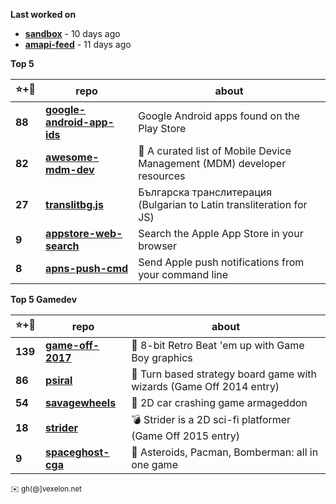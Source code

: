 **Last worked on**

  - **[sandbox](https://github.com/petarov/sandbox)** - 10 days ago
  - **[amapi-feed](https://github.com/petarov/amapi-feed)** - 11 days ago

**Top 5**

| :star:+:fork_and_knife: | repo | about | 
| ----------------------- | ---- | ----- |
**88** | **[google-android-app-ids](https://github.com/petarov/google-android-app-ids)** | Google Android apps found on the Play Store
**82** | **[awesome-mdm-dev](https://github.com/petarov/awesome-mdm-dev)** | :iphone: A curated list of Mobile Device Management (MDM) developer resources
**27** | **[translitbg.js](https://github.com/petarov/translitbg.js)** | Българска транслитерация (Bulgarian to Latin transliteration for JS)
**9** | **[appstore-web-search](https://github.com/petarov/appstore-web-search)** | Search the Apple App Store in your browser
**8** | **[apns-push-cmd](https://github.com/petarov/apns-push-cmd)** | Send Apple push notifications from your command line

**Top 5 Gamedev**

| :star:+:fork_and_knife: | repo | about | 
| ----------------------- | ---- | ----- |
**139** | **[game-off-2017](https://github.com/kenamick/game-off-2017)** | 👊  8-bit Retro Beat 'em up with Game Boy graphics 
**86** | **[psiral](https://github.com/kenamick/psiral)** | :game_die: Turn based strategy board game with wizards (Game Off 2014 entry)
**54** | **[savagewheels](https://github.com/kenamick/savagewheels)** | :checkered_flag: 2D car crashing game armageddon
**18** | **[strider](https://github.com/kenamick/strider)** | :bomb: Strider is a 2D sci-fi platformer (Game Off 2015 entry)
**9** | **[spaceghost-cga](https://github.com/kenamick/spaceghost-cga)** | :space_invader: Asteroids, Pacman, Bomberman: all in one game

<sub>:envelope: gh(@]vexelon.net</sub>